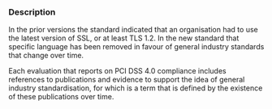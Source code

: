 ### Description

In the prior versions the standard indicated that an organisation had to use the latest version of SSL, or at least TLS 1.2. In the new standard that specific language has been removed in favour of general industry standards that change over time.

Each evaluation that reports on PCI DSS 4.0 compliance includes references to publications and evidence to support the idea of general industry standardisation, for which is a term that is defined by the existence of these publications over time.
